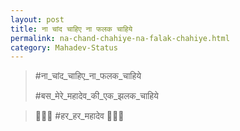 ```yaml
---
layout: post
title: ना चांद चाहिए ना फलक चाहिये
permalink: na-chand-chahiye-na-falak-chahiye.html
category: Mahadev-Status
---
```

> #ना_चांद_चाहिए_ना_फलक_चाहिये
> 
> #बस_मेरे_महादेव_की_एक_झलक_चाहिये

>  🚩🐂👐 #हर_हर_महादेव 👐🐂🚩
